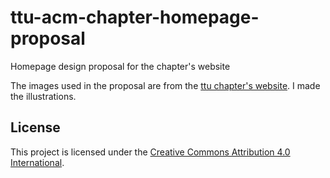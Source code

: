# ttu-acm-chapter-homepage-proposal
Homepage design proposal for the chapter's website

The images used in the proposal are from the [ttu chapter's website](https://acmttu.org/). 
I made the illustrations.

## License
This project is licensed under the [Creative Commons Attribution 4.0 International](https://creativecommons.org/licenses/by/4.0/). 
